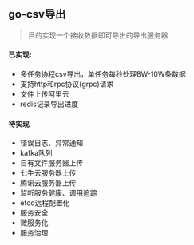 ## go-csv导出

> 目的实现一个接收数据即可导出的导出服务器

#### 已实现:

- 多任务协程csv导出，单任务每秒处理8W-10W条数据
- 支持http和rpc协议(grpc)请求
- 文件上传阿里云
- redis记录导出进度

#### 待实现

- 错误日志、异常通知
- kafka队列
- 自有文件服务器上传
- 七牛云服务器上传
- 腾讯云服务器上传
- 监听服务健康、调用追踪
- etcd远程配置化
- 服务安全
- 微服务化
- 服务治理
